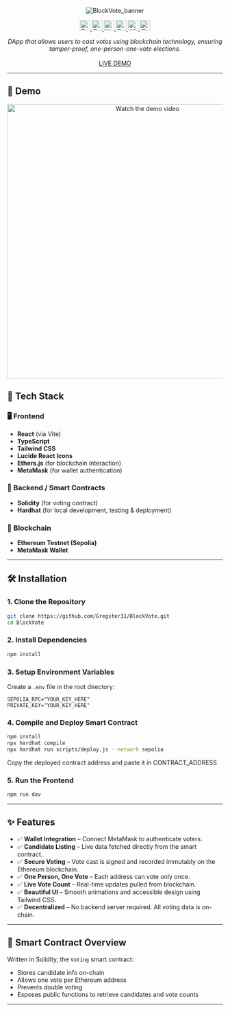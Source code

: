 <p align="center">
  <img src="https://github.com/user-attachments/assets/cd82b910-74f1-4996-9cd7-38008c57b92e" alt="BlockVote_banner" />
</p>

<p align="center">
  <a href="#">
    <img src="https://img.shields.io/badge/Built%20with-Ethers.js-purple" alt="Built with Ethers.js" height="24">
    <img src="https://img.shields.io/badge/Powered%20by-Ethereum-3c3c3d" alt="Powered by Ethereum" height="24">
    <img src="https://img.shields.io/badge/Smart%20Contracts-Hardhat-yellow" alt="Hardhat" height="24">
    <img src="https://img.shields.io/badge/Frontend-React-blue" alt="React" height="24">
    <img src="https://img.shields.io/badge/Web3%20Wallet-MetaMask-f6851b" alt="MetaMask" height="24">
    <img src="https://img.shields.io/badge/Network-Sepolia%20Testnet-5c4ee5" alt="Ethereum Testnet" height="24">
  </a>
</p>

<p align="center">
  <em>DApp that allows users to cast votes using blockchain technology, ensuring tamper-proof, one-person-one-vote elections.</em> <br> <br>
  <a href="https://gregster31.github.io/BlockVote/">LIVE DEMO</a>
</p>

---

## 🎥 Demo

<p align="center">
  <a href="https://www.youtube.com/watch?v=j6zuWR3-y0A" target="_blank">
    <img src="https://img.youtube.com/vi/j6zuWR3-y0A/0.jpg" alt="Watch the demo video" width="640">
  </a>
</p>

## 🔧 Tech Stack

### 🖥️ Frontend
- **React** (via Vite)
- **TypeScript**
- **Tailwind CSS**
- **Lucide React Icons**
- **Ethers.js** (for blockchain interaction)
- **MetaMask** (for wallet authentication)

### 🔌 Backend / Smart Contracts
- **Solidity** (for voting contract)
- **Hardhat** (for local development, testing & deployment)

### 🔗 Blockchain
- **Ethereum Testnet (Sepolia)**
- **MetaMask Wallet**

---

## 🛠️ Installation

### 1. Clone the Repository
```bash
git clone https://github.com/Gregster31/BlockVote.git
cd BlockVote
```

### 2. Install Dependencies
```bash
npm install
```

### 3. Setup Environment Variables

Create a `.env` file in the root directory:

```env
SEPOLIA_RPC="YOUR_KEY_HERE"
PRIVATE_KEY="YOUR_KEY_HERE"
```

### 4. Compile and Deploy Smart Contract

```bash
npm install
npx hardhat compile
npx hardhat run scripts/deploy.js --network sepolia
```

Copy the deployed contract address and paste it in CONTRACT_ADDRESS

### 5. Run the Frontend

```bash
npm run dev
```

---

## ✨ Features

- ✅ **Wallet Integration** – Connect MetaMask to authenticate voters.
- ✅ **Candidate Listing** – Live data fetched directly from the smart contract.
- ✅ **Secure Voting** – Vote cast is signed and recorded immutably on the Ethereum blockchain.
- ✅ **One Person, One Vote** – Each address can vote only once.
- ✅ **Live Vote Count** – Real-time updates pulled from blockchain.
- ✅ **Beautiful UI** – Smooth animations and accessible design using Tailwind CSS.
- ✅ **Decentralized** – No backend server required. All voting data is on-chain.

---

## 🧠 Smart Contract Overview

Written in Solidity, the `Voting` smart contract:
- Stores candidate info on-chain
- Allows one vote per Ethereum address
- Prevents double voting
- Exposes public functions to retrieve candidates and vote counts

---

